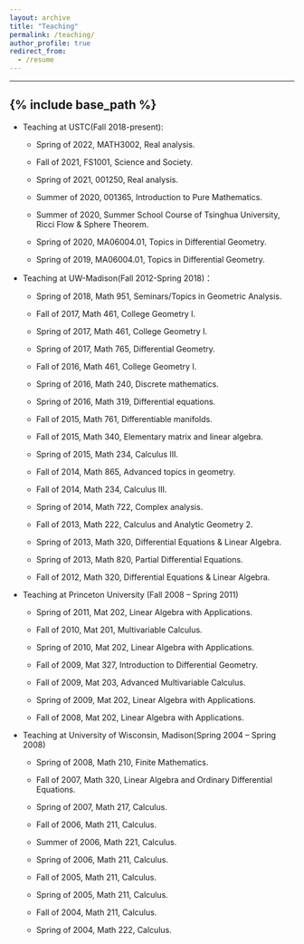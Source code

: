 ```yaml
---
layout: archive
title: "Teaching"
permalink: /teaching/
author_profile: true
redirect_from:
  - /resume
---
```





---

{% include base_path %}
---

- Teaching at USTC(Fall 2018-present):
   - Spring of 2022, MATH3002, Real analysis.
   
   - Fall of 2021, FS1001, Science and Society.
   
   - Spring of 2021, 001250, Real analysis.
   
   - Summer of 2020, 001365, Introduction to Pure Mathematics.
   
   - Summer of 2020, Summer School Course of Tsinghua University, Ricci Flow & Sphere Theorem.
   
   - Spring of 2020, MA06004.01, Topics in Differential Geometry.
   
   - Spring of 2019, MA06004.01, Topics in Differential Geometry.
 
- Teaching at UW-Madison(Fall 2012-Spring 2018)：
   - Spring of 2018, Math 951, Seminars/Topics in Geometric Analysis.

   - Fall of 2017, Math 461, College Geometry I.

   - Spring of 2017, Math 461, College Geometry I.

   - Spring of 2017, Math 765, Differential Geometry.

   - Fall of 2016, Math 461, College Geometry I.

   - Spring of 2016, Math 240, Discrete mathematics.

   - Spring of 2016, Math 319, Differential equations.

   - Fall of 2015, Math 761, Differentiable manifolds.

   - Fall of 2015, Math 340, Elementary matrix and linear algebra.

   - Spring of 2015, Math 234, Calculus III.

   - Fall of 2014, Math 865, Advanced topics in geometry.

   - Fall of 2014, Math 234, Calculus III.

   - Spring of 2014, Math 722, Complex analysis.

   - Fall of 2013, Math 222, Calculus and Analytic Geometry 2.

   - Spring of 2013, Math 320, Differential Equations & Linear Algebra.

   - Spring of 2013, Math 820, Partial Differential Equations.

   - Fall of 2012, Math 320, Differential Equations & Linear Algebra.
 
 - Teaching at Princeton University (Fall 2008 – Spring 2011)
    - Spring of 2011, Mat 202, Linear Algebra with Applications.

   - Fall of 2010, Mat 201, Multivariable Calculus.

   - Spring of 2010, Mat 202, Linear Algebra with Applications.

   - Fall of 2009, Mat 327, Introduction to Differential Geometry.

   - Fall of 2009, Mat 203, Advanced Multivariable Calculus.

   - Spring of 2009, Mat 202, Linear Algebra with Applications.

   - Fall of 2008, Mat 202, Linear Algebra with Applications.
  
- Teaching at University of Wisconsin, Madison(Spring 2004 – Spring 2008)
   - Spring of 2008, Math 210, Finite Mathematics.

   - Fall of 2007, Math 320, Linear Algebra and Ordinary Differential Equations.

   - Spring of 2007, Math 217, Calculus.

   - Fall of 2006, Math 211, Calculus.

   - Summer of 2006, Math 221, Calculus.

   - Spring of 2006, Math 211, Calculus.

   - Fall of 2005, Math 211, Calculus.

   - Spring of 2005, Math 211, Calculus.

   - Fall of 2004, Math 211, Calculus.

   - Spring of 2004, Math 222, Calculus.
 
